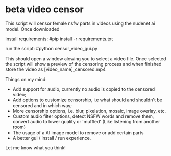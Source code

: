 # beta video censor
This script will censor female nsfw parts in videos using the nudenet ai model.
Once downloaded

install requirements: #pip install -r requirements.txt

run the script: #python censor_video_gui.py

This should open a window alowing you to select a video file.
Once selected the script will show a preview of the censoring process and when finished store the video as [video_name]_censored.mp4

Things on my mind:

- Add support for audio, currently no audio is copied to the censored video;
- Add options to customize censorship, i.e what should and shouldn't be censored and in which way;
- More censorship options, i.e. blur, pixelation, mosaic, image overlay, etc.
- Custom audio filter options, detect NSFW words and remove them, convert audio to lower quality or 'muffled' (Like listening from another room)
- The usage of a AI image model to remove or add certain parts
- A better gui / install / run experience.

Let me know what you think!
